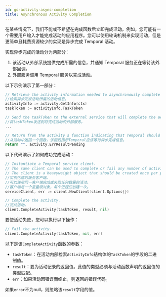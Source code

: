 ```yaml
---
id: go-activity-async-completion
title: Asynchronous Activity Completion
---
```


在某些情况下，我们不能或不希望在完成函数后立即完成活动。例如，您可能有一个需要用户输入才能完成活动的应用程序。您可以使用轮询机制来实现活动，但是更简单且耗费资源较少的实现是异步完成 Temporal 活动。

实现异步完成的活动分为两部分：

1. 该活动从外部系统提供完成所需的信息，并通知 Temporal 服务正在等待该外部回调。
2. 外部服务调用 Temporal 服务以完成活动。

以下示例演示了第一部分：

```go
// Retrieve the activity information needed to asynchronously complete the activity.
//检索异步完成活动所需的活动信息。
activityInfo := activity.GetInfo(ctx)
taskToken := activityInfo.TaskToken

// Send the taskToken to the external service that will complete the activity.
//将taskToken发送到将完成活动的外部服务。
...

// Return from the activity a function indicating that Temporal should wait for an async completion message.
//从活动中返回一个函数，该函数指示Temporal应该等待异步完成信息。
return "", activity.ErrResultPending
```

以下代码演示了如何成功完成活动：

```go
// Instantiate a Temporal service client.
// The same client can be used to complete or fail any number of activities.
// The client is a heavyweight object that should be created once per process.
//实例化临时服务客户端。
//可以使用同一客户端完成或失败任何数量的活动。
//客户端是一个重量级对象，每个进程应创建一次。
serviceClient, err := client.NewClient(client.Options{})

// Complete the activity.
//完成活动。
client.CompleteActivity(taskToken, result, nil)
```

要使活动失败，您可以执行以下操作：

```go
// Fail the activity.
client.CompleteActivity(taskToken, nil, err)
```

以下是该`CompleteActivity`函数的参数：

* `taskToken`：在活动内部检索`ActivityInfo`结构体的`TaskToken`的字段的二进制值。
* `result`：要为活动记录的返回值。此值的类型必须与活动函数声明的返回值的类型匹配。
* `err`：如果活动因错误而终止，则返回的错误代码。

如果`error`不为null，则忽略该`result`字段的值。

